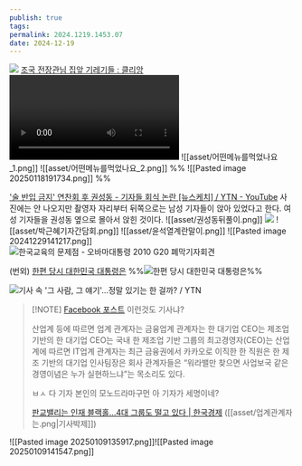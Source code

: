 ```yaml
---
publish: true
tags: 
permalink: 2024.1219.1453.07
date: 2024-12-19
---
```

![](https://www.youtube.com/watch?v=AK2RduTnoIQ)
[조국 전장관님 집앞 기레기들 : 클리앙](https://www.clien.net/service/board/park/15153318)
![](https://edgio.clien.net/F01/10279153/3f32fc36d52516.mp4)
![[asset/어떤메뉴를먹었나요_1.png]]
![[asset/어떤메뉴를먹었나요_2.png]]
%%
![[Pasted image 20250118191734.png]]
%% 

['술 반입 금지' 연찬회 후 권성동 - 기자들 회식 논란 [뉴스케치] / YTN - YouTube](https://www.youtube.com/watch?v=_lJwIHfaUjo)
사진에는 안 나오지만 촬영자 자리부터 뒤쪽으로는 남성 기자들이 앉아 있었다고 한다. 여성 기자들을 권성동 옆으로 몰아서 앉힌 것이다.
![[asset/권성동뒤풀이.png]]
![](https://www.youtube.com/watch?v=_lJwIHfaUjo)
![[asset/박근혜기자간담회.png]]
![[asset/윤석열계란말이.png]]
![[Pasted image 20241229141217.png]]
![한국교육의 문제점 - 오바마대통령 2010 G20 폐막기자회견](https://www.youtube.com/watch?v=yAjLNefiIGc&t=23s)

(번외) [한편 당시 대한민국 대통령은](https://x.com/President___1/status/865771043121618944)
%%![한편 당시 대한민국 대통령은](https://twitter.com/President___1/status/865771043121618944)%%

![기사 속 '그 사람, 그 얘기'...정말 있기는 한 걸까? / YTN](https://www.youtube.com/watch?v=ibGp3EpBTzg)

>[!NOTE] [Facebook 포스트](https://www.facebook.com/share/p/1Krumm4eCJ/)
>이런것도 기사냐?
>
> 산업계 등에 따르면
> 업계 관계자는
> 금융업계 관계자는
> 한 대기업 CEO는
> 제조업 기반의 한 대기업 CEO는
> 국내 한 제조업 기반 그룹의 최고경영자(CEO)는
> 산업계에 따르면 
> IT업계 관계자는
> 최근 금융권에서 카카오로 이직한 한 직원은
> 한 제조 기반의 대기업 인사팀장은
> 회사 관계자들은
> “워라밸만 찾으면 사업보국 같은 경영이념은 누가 실현하느냐”는 목소리도 있다.
> 
> ㅂㅅ 다 기자 본인의 모노드라마구먼
> 아 기자가 세명이네?
> 
> [판교밸리는 인재 블랙홀…4대 그룹도 떨고 있다 | 한국경제](https://www.hankyung.com/economy/article/2020060798411) ([[asset/업계관계자는.png|기사박제]])

![[Pasted image 20250109135917.png]]![[Pasted image 20250109141547.png]]